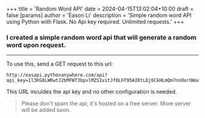 +++
title = 'Random Word API'
date = 2024-04-15T13:02:04+10:00
draft = false
[params]
  author = 'Eason Li'
  description = 'Simple random word API using Python with Flask. No Api key required. Unlimited requests.'
+++

### I created a simple random word api that will generate a random word upon request.

---

To use this, send a GET request to this url:

```shell
http://easapi.pythonanywhere.com/api?api_key=Il3KG8LWRwtJ2bMFWT3bpvlMZS1vitJf8LhT95AIRtLDj6CkHLmQm7nnOorUWaqn7ASABJVtDpOsCAsKpZNtRVo3exppbpL99x5cstbYugMmK0FyUBJNjePULoty7YiX
```

This URL inculdes the api key and no other configuration is needed.

> Please don't spam the api, it's hosted on a free server.
> More server will be added soon.
